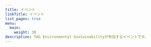 ```yaml
---
title: イベント
linkTitle: イベント
list_pages: true
menu:
  main:
    weight: 30
description: TAG Environmental Sustainabilityが参加するイベントです。
---
```

